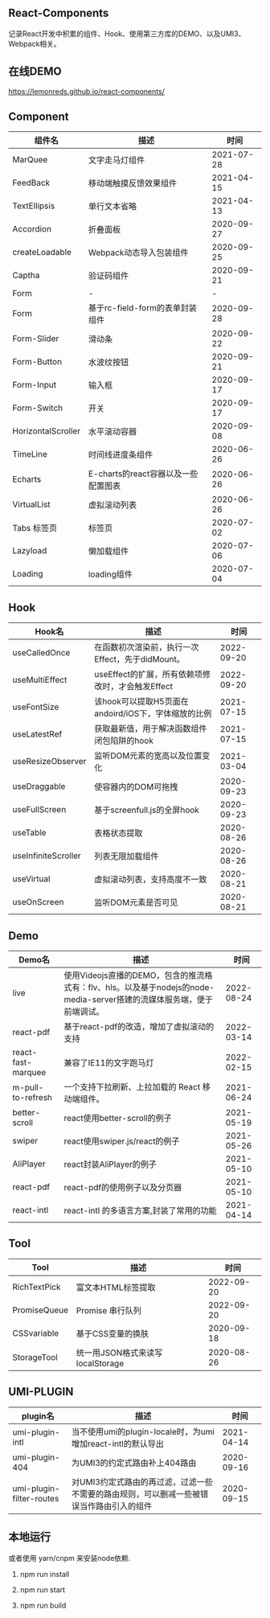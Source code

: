 ## React-Components

记录React开发中积累的组件、Hook、使用第三方库的DEMO、以及UMI3、Webpack相关。

## 在线DEMO

https://lemonreds.github.io/react-components/

## Component

| 组件名        | 描述             | 时间 |
| ----------- | ---------------- | ------ |
| MarQuee | 文字走马灯组件 | 2021-07-28   |
| FeedBack | 移动端触摸反馈效果组件 | 2021-04-15   |
| TextEllipsis | 单行文本省略 |2021-04-13|
| Accordion | 折叠面板 | 2020-09-27 |
| createLoadable | Webpack动态导入包装组件 | 2020-09-25   |
| Captha | 验证码组件 | 2020-09-21  |
| Form | - | -   |
| Form | 基于rc-field-form的表单封装组件 | 2020-09-28  |
| Form-Slider | 滑动条 | 2020-09-22  |
| Form-Button | 水波纹按钮| 2020-09-21  |
| Form-Input | 输入框 | 2020-09-17  |
| Form-Switch | 开关 | 2020-09-17  |
| HorizontalScroller | 水平滚动容器 | 2020-09-08  |
|TimeLine | 时间线进度条组件 | 2020-06-26  |
|Echarts | E-charts的react容器以及一些配置图表 | 2020-06-26  |
|VirtualList | 虚拟滚动列表 | 2020-06-26  |
|Tabs 标签页 | 标签页 | 2020-07-02 |
|Lazyload | 懒加载组件 | 2020-07-06  |
|Loading | loading组件 | 2020-07-04 |

## Hook

| Hook名        | 描述             | 时间 |
| ----------- | ---------------- | ------ |
| useCalledOnce | 在函数初次渲染前，执行一次Effect，先于didMount。 | 2022-09-20 |
| useMultiEffect | useEffect的扩展，所有依赖项修改时，才会触发Effect | 2022-09-20   |
| useFontSize | 该hook可以提取H5页面在andoird/iOS下，字体缩放的比例 |2021-07-15|
| useLatestRef | 获取最新值，用于解决函数组件闭包陷阱的hook | 2021-07-15 |
| useResizeObserver | 监听DOM元素的宽高以及位置变化 | 2021-03-04 |
| useDraggable | 使容器内的DOM可拖拽 | 2020-09-23  |
| useFullScreen | 基于screenfull.js的全屏hook | 2020-09-23  |
| useTable | 表格状态提取 | 2020-08-26  |
| useInfiniteScroller | 列表无限加载组件 | 2020-08-26 |
| useVirtual | 虚拟滚动列表，支持高度不一致 | 2020-08-21  |
| useOnScreen |  监听DOM元素是否可见  | 2020-08-21  |

## Demo


| Demo名        | 描述             | 时间 |
| ----------- | ---------------- | ------ |
| live | 使用Videojs直播的DEMO，包含的推流格式有：flv、hls。以及基于nodejs的node-media-server搭建的流媒体服务端，便于前端调试。 | 2022-08-24 | 
| react-pdf | 基于react-pdf的改造，增加了虚拟滚动的支持 | 2022-03-14 | 
| react-fast-marquee | 兼容了IE11的文字跑马灯 | 2022-02-15 | 
| m-pull-to-refresh | 一个支持下拉刷新、上拉加载的 React 移动端组件。 | 2021-06-24 | 
| better-scroll | react使用better-scroll的例子 | 2021-05-19 | 
| swiper | react使用swiper.js/react的例子  | 2021-05-26 | 
| AliPlayer | react封装AliPlayer的例子  | 2021-05-10 | 
| react-pdf | react-pdf的使用例子以及分页器  | 2021-05-10 | 
| react-intl | react-intl 的多语言方案,封装了常用的功能 | 2021-04-14 | 

 

## Tool

| Tool        | 描述             | 时间 |
| ----------- | ---------------- | ------ |
| RichTextPick | 富文本HTML标签提取 | 2022-09-20 | 
| PromiseQueue| Promise 串行队列 | 2022-09-20 | 
| CSSvariable| 基于CSS变量的换肤 | 2020-09-18 | 
| StorageTool|  统一用JSON格式来读写localStorage  | 2020-08-26 |


## UMI-PLUGIN

| plugin名        | 描述             | 时间 |
| ----------- | ---------------- | ------ |
| umi-plugin-intl| 当不使用umi的plugin-locale时，为umi增加react-intl的默认导出 | 2021-04-14 | 
| umi-plugin-404|  为UMI3的约定式路由补上404路由  | 2020-09-16 |
| umi-plugin-filter-routes |  对UMI3约定式路由的再过滤，过滤一些不需要的路由规则，可以删减一些被错误当作路由引入的组件  | 2020-09-15 |


## 本地运行

或者使用 yarn/cnpm 来安装node依赖.

1. npm run install

2. npm run start

3. npm run build

